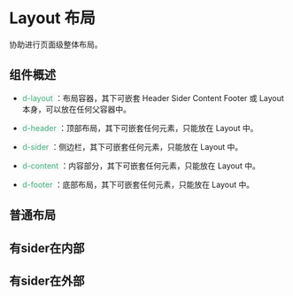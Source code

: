 # Layout 布局
协助进行页面级整体布局。

## 组件概述
- <span style='color:#3eaf7c;background-color:#F8F8F8'> d-layout </span>：布局容器，其下可嵌套 Header Sider Content Footer 或 Layout 本身，可以放在任何父容器中。

- <span style='color:#3eaf7c;background-color:#F8F8F8'> d-header </span>：顶部布局，其下可嵌套任何元素，只能放在 Layout 中。

- <span style='color:#3eaf7c;background-color:#F8F8F8'> d-sider </span>：侧边栏，其下可嵌套任何元素，只能放在 Layout 中。

- <span style='color:#3eaf7c;background-color:#F8F8F8'> d-content </span>：内容部分，其下可嵌套任何元素，只能放在 Layout 中。

- <span style='color:#3eaf7c;background-color:#F8F8F8'> d-footer </span>：底部布局，其下可嵌套任何元素，只能放在 Layout 中。

## 普通布局

<ClientOnly> 
<layout-demo></layout-demo>
</ClientOnly>

## 有sider在内部

<ClientOnly> 
<layout-siderInside-demo></layout-siderInside-demo>
</ClientOnly>

## 有sider在外部

<ClientOnly> 
<layout-siderOutside-demo></layout-siderOutside-demo>
</ClientOnly>